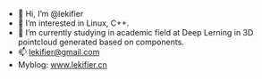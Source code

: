 - 👋 Hi, I’m @lekifier
- 👀 I’m interested in Linux, C++.
- 🌱 I’m currently studying in academic field at Deep Lerning in 3D pointcloud generated based on components.
- 📫 lekifier@gmail.com
- Myblog: www.lekifier.cn

<!---
lekifier/lekifier is a ✨ special ✨ repository because its `README.md` (this file) appears on your GitHub profile.
You can click the Preview link to take a look at your changes.
--->
